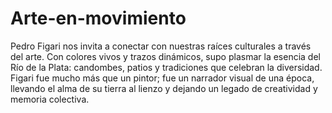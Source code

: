 # Arte-en-movimiento
Pedro Figari nos invita a conectar con nuestras raíces culturales a través del arte. Con colores vivos y trazos dinámicos, supo plasmar la esencia del Río de la Plata: candombes, patios y tradiciones que celebran la diversidad. Figari fue mucho más que un pintor; fue un narrador visual de una época, llevando el alma de su tierra al lienzo y dejando un legado de creatividad y memoria colectiva.
